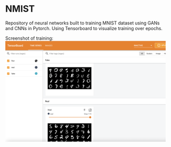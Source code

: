 # NMIST
Repository of neural networks built to training MNIST dataset using GANs and CNNs in Pytorch. Using Tensorboard to visualize training over epochs.

Screenshot of training:
![Alt text](https://github.com/agupta2095/NMIST/blob/main/Screen%20Shot%202023-08-09%20at%209.22.31%20PM.png?raw=true)
